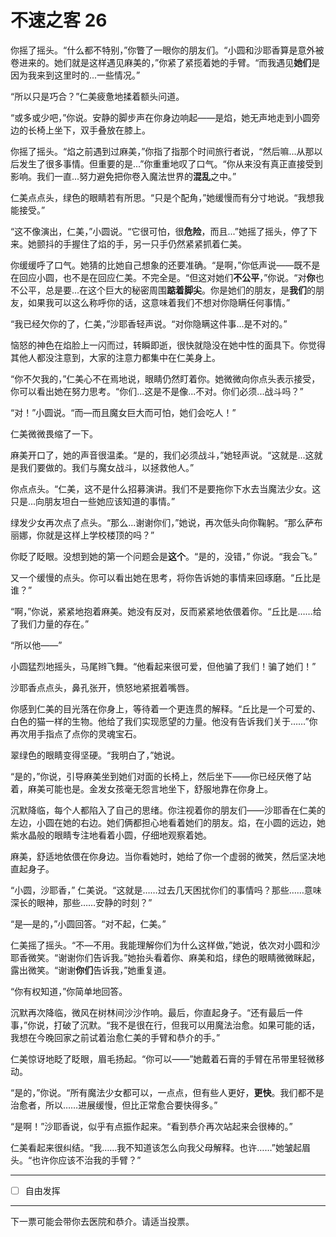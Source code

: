 # 不速之客 26

你摇了摇头。“什么都不特别，”你瞥了一眼你的朋友们。“小圆和沙耶香算是意外被卷进来的。她们就是这样遇见麻美的，”你紧了紧揽着她的手臂。“而我遇见**她们**是因为我来到这里时的...一些情况。”

“所以只是巧合？”仁美疲惫地揉着额头问道。

“或多或少吧，”你说。安静的脚步声在你身边响起——是焰，她无声地走到小圆旁边的长椅上坐下，双手叠放在膝上。

你摇了摇头。“焰之前遇到过麻美，”你指了指那个时间旅行者说，“然后嘛...从那以后发生了很多事情。但重要的是...”你重重地叹了口气。“你从来没有真正直接受到影响。我们一直...努力避免把你卷入魔法世界的**混乱**之中。”

仁美点点头，绿色的眼睛若有所思。“只是个配角，”她缓慢而有分寸地说。“我想我能接受。”

“这不像演出，仁美，”小圆说。“它很可怕，很**危险**，而且...”她摇了摇头，停了下来。她颤抖的手握住了焰的手，另一只手仍然紧紧抓着仁美。

你缓缓呼了口气。她猜的比她自己想象的还要准确。“是啊，”你低声说——既不是在回应小圆，也不是在回应仁美。不完全是。“但这对她们**不公平**，”你说。“对**你**也不公平，总是要...在这个巨大的秘密周围**踮着脚尖**。你是她们的朋友，是**我们**的朋友，如果我可以这么称呼你的话，这意味着我们不想对你隐瞒任何事情。”

“我已经欠你的了，仁美，”沙耶香轻声说。“对你隐瞒这件事...是不对的。”

恼怒的神色在焰脸上一闪而过，转瞬即逝，很快就隐没在她中性的面具下。你觉得其他人都没注意到，大家的注意力都集中在仁美身上。

“你不欠我的，”仁美心不在焉地说，眼睛仍然盯着你。她微微向你点头表示接受，你可以看出她在努力思考。“你们...这是不是像...不对。你们必须...战斗吗？”

“对！”小圆说。“而—而且魔女巨大而可怕，她们会吃人！”

仁美微微畏缩了一下。

麻美开口了，她的声音很温柔。“是的，我们必须战斗，”她轻声说。“这就是...这就是我们要做的。我们与魔女战斗，以拯救他人。”

你点点头。“仁美，这不是什么招募演讲。我们不是要拖你下水去当魔法少女。这只是...向朋友坦白一些她应该知道的事情。”

绿发少女再次点了点头。“那么...谢谢你们，”她说，再次低头向你鞠躬。“那么萨布丽娜，你就是这样上学校楼顶的吗？”

你眨了眨眼。没想到她的第一个问题会是**这个**。“是的，没错，” 你说。“我会飞。”

又一个缓慢的点头。你可以看出她在思考，将你告诉她的事情来回琢磨。“丘比是谁？”

“啊，”你说，紧紧地抱着麻美。她没有反对，反而紧紧地依偎着你。“丘比是……给了我们力量的存在。”

“所以他——”

小圆猛烈地摇头，马尾辫飞舞。“他看起来很可爱，但他骗了我们！骗了她们！”

沙耶香点点头，鼻孔张开，愤怒地紧抿着嘴唇。

你感到仁美的目光落在你身上，等待着一个更连贯的解释。“丘比是一个可爱的、白色的猫一样的生物。他给了我们实现愿望的力量。他没有告诉我们关于……”你再次用手指点了点你的灵魂宝石。

翠绿色的眼睛变得坚硬。“我明白了，”她说。

“是的，”你说，引导麻美坐到她们对面的长椅上，然后坐下——你已经厌倦了站着，麻美可能也是。金发女孩毫无怨言地坐下，舒服地靠在你身上。

沉默降临，每个人都陷入了自己的思绪。你注视着你的朋友们——沙耶香在仁美的左边，小圆在她的右边。她们俩都担心地看着她们的朋友。焰，在小圆的远边，她紫水晶般的眼睛专注地看着小圆，仔细地观察着她。

麻美，舒适地依偎在你身边。当你看她时，她给了你一个虚弱的微笑，然后坚决地直起身子。

“小圆，沙耶香，” 仁美说。“这就是……过去几天困扰你们的事情吗？那些……意味深长的眼神，那些……安静的时刻？”

“是—是的，”小圆回答。“对不起，仁美。”

仁美摇了摇头。“不—不用。我能理解你们为什么这样做，”她说，依次对小圆和沙耶香微笑。“谢谢你们告诉我。”她抬头看着你、麻美和焰，绿色的眼睛微微眯起，露出微笑。“谢谢**你们**告诉我，”她重复道。

“你有权知道，”你简单地回答。

沉默再次降临，微风在树林间沙沙作响。最后，你直起身子。“还有最后一件事，”你说，打破了沉默。“我不是很在行，但我可以用魔法治愈。如果可能的话，我想在今晚回家之前试着治愈仁美的手臂和恭介的手。”

仁美惊讶地眨了眨眼，眉毛扬起。“你可以——”她戴着石膏的手臂在吊带里轻微移动。

“是的，”你说。“所有魔法少女都可以，一点点，但有些人更好，**更快**。我们都不是治愈者，所以……进展缓慢，但比正常愈合要快得多。”  

“是啊！”沙耶香说，似乎有点振作起来。“看到恭介再次站起来会很棒的。”

仁美看起来很纠结。“我……我不知道该怎么向我父母解释。也许……”她皱起眉头。“也许你应该不治我的手臂？”

---

- [ ] 自由发挥

---

下一票可能会带你去医院和恭介。请适当投票。
